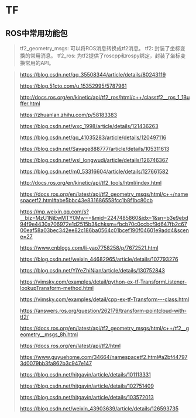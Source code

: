 # TF

## ROS中常用功能包

>tf2_geometry_msgs:  可以将ROS消息转换成tf2消息。
>tf2:                封装了坐标变换的常用消息。
>tf2_ros:            为tf2提供了roscpp和rospy绑定，封装了坐标变换常用的API。

> https://blog.csdn.net/qq_35508344/article/details/80243119
>
> https://blog.51cto.com/u_15352995/5787961
>
> http://docs.ros.org/en/kinetic/api/tf2_ros/html/c++/classtf2__ros_1_1Buffer.html
>
> https://zhuanlan.zhihu.com/p/58183383
>
> https://blog.csdn.net/wxc_1998/article/details/121436263
>
> https://blog.csdn.net/qq_41035283/article/details/120497116
>
> https://blog.csdn.net/Savage888777/article/details/105311613
>
> https://blog.csdn.net/wsl_longwudi/article/details/126746367
>
> https://blog.csdn.net/m0_53316604/article/details/127661582
>
> http://docs.ros.org/en/kinetic/api/tf2_tools/html/index.html
>
> https://docs.ros.org/en/latest/api/tf2_geometry_msgs/html/c++/namespacetf2.html#abe5bbc43e831686558fcc1b8f1bc80cb
>
> https://mp.weixin.qq.com/s?__biz=MzU1NjEwMTY0Mw==&mid=2247485860&idx=1&sn=b3e9ebd94f9e4430a706972e1d2515b3&chksm=fbcb70c0ccbcf9d647fb2c6700eaf58a03bec342ee82c186ba0564c01bcef190f04601e9add4&scene=27
>
> https://www.cnblogs.com/li-yao7758258/p/7672521.html
>
> https://blog.csdn.net/weixin_44682965/article/details/107793276
>
> https://blog.csdn.net/YiYeZhiNian/article/details/130752843
>
> https://vimsky.com/examples/detail/python-ex-tf-TransformListener-lookupTransform-method.html
>
> https://vimsky.com/examples/detail/cpp-ex-tf-Transform---class.html
>
> https://answers.ros.org/question/262179/transform-pointcloud-with-tf2/
>
> https://docs.ros.org/en/latest/api/tf2_geometry_msgs/html/c++/tf2__geometry__msgs_8h.html
>
> https://docs.ros.org/en/latest/api/tf2/html
>
> https://www.guyuehome.com/34664/namespacetf2.html#a2bf447973d0079bb3fa862b3c947e147
>
> https://blog.csdn.net/hitgavin/article/details/101113331
>
> https://blog.csdn.net/hitgavin/article/details/102751409
>
> https://blog.csdn.net/hitgavin/article/details/103572013
>
> https://blog.csdn.net/weixin_43903639/article/details/126593735